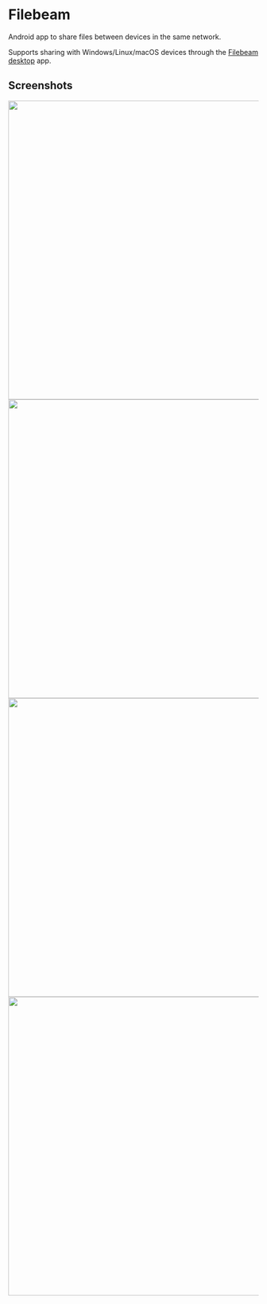 # Filebeam

Android app to share files between devices in the same network. 

Supports sharing with Windows/Linux/macOS devices through the [Filebeam desktop](https://github.com/dhamith93/filebeam) app.

## Screenshots

<img src="https://github.com/dhamith93/filebeam/blob/main/assets/screenshots/01.png?raw=true" width="600" />
<img src="https://github.com/dhamith93/filebeam/blob/main/assets/screenshots/02.png?raw=true" width="600" />
<img src="https://github.com/dhamith93/filebeam/blob/main/assets/screenshots/03.png?raw=true" width="600" />
<img src="https://github.com/dhamith93/filebeam/blob/main/assets/screenshots/04.png?raw=true" width="600" />


